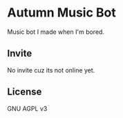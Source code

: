 # Autumn Music Bot

Music bot I made when I'm bored.

## Invite

No invite cuz its not online yet.

## License

GNU AGPL v3
